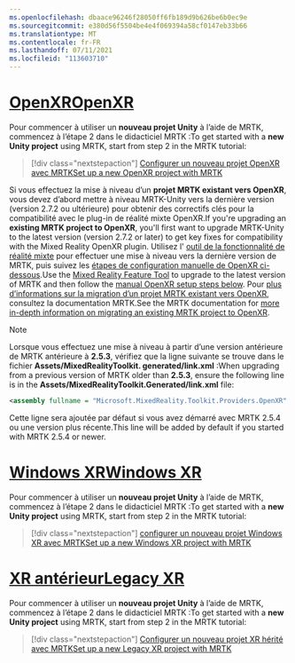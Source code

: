 ```yaml
---
ms.openlocfilehash: dbaace96246f28050ff6fb189d9b626be6b0ec9e
ms.sourcegitcommit: e380d56f5504be4e4f069394a58cf0147eb33b66
ms.translationtype: MT
ms.contentlocale: fr-FR
ms.lasthandoff: 07/11/2021
ms.locfileid: "113603710"
---
```

# <a name="openxr"></a>[<span data-ttu-id="0797f-101">OpenXR</span><span class="sxs-lookup"><span data-stu-id="0797f-101">OpenXR</span></span>](#tab/openxr)

<span data-ttu-id="0797f-102">Pour commencer à utiliser un **nouveau projet Unity** à l’aide de MRTK, commencez à l’étape 2 dans le didacticiel MRTK :</span><span class="sxs-lookup"><span data-stu-id="0797f-102">To get started with a **new Unity project** using MRTK, start from step 2 in the MRTK tutorial:</span></span>

> [!div class="nextstepaction"]
> [<span data-ttu-id="0797f-103">Configurer un nouveau projet OpenXR avec MRTK</span><span class="sxs-lookup"><span data-stu-id="0797f-103">Set up a new OpenXR project with MRTK</span></span>](../../tutorials/mr-learning-base-02.md?tabs=openxr)

<span data-ttu-id="0797f-104">Si vous effectuez la mise à niveau d’un **projet MRTK existant vers OpenXR**, vous devez d’abord mettre à niveau MRTK-Unity vers la dernière version (version 2.7.2 ou ultérieure) pour obtenir des correctifs clés pour la compatibilité avec le plug-in de réalité mixte OpenXR.</span><span class="sxs-lookup"><span data-stu-id="0797f-104">If you're upgrading an **existing MRTK project to OpenXR**, you'll first want to upgrade MRTK-Unity to the latest version (version 2.7.2 or later) to get key fixes for compatibility with the Mixed Reality OpenXR plugin.</span></span>  <span data-ttu-id="0797f-105">Utilisez l' [outil de la fonctionnalité de réalité mixte](../../welcome-to-mr-feature-tool.md) pour effectuer une mise à niveau vers la dernière version de MRTK, puis suivez les [étapes de configuration manuelle de OpenXR ci-dessous](#manual-setup-without-mrtk).</span><span class="sxs-lookup"><span data-stu-id="0797f-105">Use the [Mixed Reality Feature Tool](../../welcome-to-mr-feature-tool.md) to upgrade to the latest version of MRTK and then follow the [manual OpenXR setup steps below](#manual-setup-without-mrtk).</span></span> <span data-ttu-id="0797f-106">Pour [plus d’informations sur la migration d’un projet MRTK existant vers OpenXR](/windows/mixed-reality/mrtk-unity/configuration/getting-started-with-mrtk-and-xrsdk#configuring-mrtk-for-the-xr-sdk-pipeline), consultez la documentation MRTK.</span><span class="sxs-lookup"><span data-stu-id="0797f-106">See the MRTK documentation for [more in-depth information on migrating an existing MRTK project to OpenXR](/windows/mixed-reality/mrtk-unity/configuration/getting-started-with-mrtk-and-xrsdk#configuring-mrtk-for-the-xr-sdk-pipeline).</span></span>

> [!NOTE]
> <span data-ttu-id="0797f-107">Lorsque vous effectuez une mise à niveau à partir d’une version antérieure de MRTK antérieure à **2.5.3**, vérifiez que la ligne suivante se trouve dans le fichier **Assets/MixedRealityToolkit. generated/link.xml** :</span><span class="sxs-lookup"><span data-stu-id="0797f-107">When upgrading from a previous version of MRTK older than **2.5.3**, ensure the following line is in the **Assets/MixedRealityToolkit.Generated/link.xml** file:</span></span>
>
> ```xml
> <assembly fullname = "Microsoft.MixedReality.Toolkit.Providers.OpenXR" preserve="all"/>
> ```
>
> <span data-ttu-id="0797f-108">Cette ligne sera ajoutée par défaut si vous avez démarré avec MRTK 2.5.4 ou une version plus récente.</span><span class="sxs-lookup"><span data-stu-id="0797f-108">This line will be added by default if you started with MRTK 2.5.4 or newer.</span></span>

# <a name="windows-xr"></a>[<span data-ttu-id="0797f-109">Windows XR</span><span class="sxs-lookup"><span data-stu-id="0797f-109">Windows XR</span></span>](#tab/windowsxr)

<span data-ttu-id="0797f-110">Pour commencer à utiliser un **nouveau projet Unity** à l’aide de MRTK, commencez à l’étape 2 dans le didacticiel MRTK :</span><span class="sxs-lookup"><span data-stu-id="0797f-110">To get started with a **new Unity project** using MRTK, start from step 2 in the MRTK tutorial:</span></span>

> [!div class="nextstepaction"]
> [<span data-ttu-id="0797f-111">configurer un nouveau projet Windows XR avec MRTK</span><span class="sxs-lookup"><span data-stu-id="0797f-111">Set up a new Windows XR project with MRTK</span></span>](../../tutorials/mr-learning-base-02.md?tabs=winxr)

# <a name="legacy-xr"></a>[<span data-ttu-id="0797f-112">XR antérieur</span><span class="sxs-lookup"><span data-stu-id="0797f-112">Legacy XR</span></span>](#tab/legacy)

<span data-ttu-id="0797f-113">Pour commencer à utiliser un **nouveau projet Unity** à l’aide de MRTK, commencez à l’étape 2 dans le didacticiel MRTK :</span><span class="sxs-lookup"><span data-stu-id="0797f-113">To get started with a **new Unity project** using MRTK, start from step 2 in the MRTK tutorial:</span></span>

> [!div class="nextstepaction"]
> [<span data-ttu-id="0797f-114">Configurer un nouveau projet XR hérité avec MRTK</span><span class="sxs-lookup"><span data-stu-id="0797f-114">Set up a new Legacy XR project with MRTK</span></span>](../../tutorials/mr-learning-base-02.md?tabs=wsa)